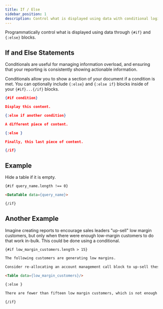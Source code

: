 ```yaml
---
title: If / Else
sidebar_position: 1
description: Control what is displayed using data with conditional logic.
---
```


Programmatically control what is displayed using data through `{#if}` and `{:else}` blocks.

## If and Else Statements

Conditionals are useful for managing information overload, and ensuring that your reporting is consistently showing actionable information.

Conditionals allow you to show a section of your document if a condition is met. You can optionally include `{:else}` and `{:else if}` blocks inside of your `{#if}...{/if}` blocks.

```json
{#if condition}

Display this content.

{:else if another condition}

A different piece of content.

{:else }

Finally, this last piece of content.

{/if}
```

## Example

Hide a table if it is empty.

```markdown
{#if query_name.length !== 0}

<DataTable data={query_name}>

{/if}
```

## Another Example

Imagine creating reports to encourage sales leaders "up-sell" low margin customers, but only when there were enough low-margin customers to do that work in-bulk. This could be done using a conditional.

```markdown
{#if low_margin_customers.length > 15}

The following customers are generating low margins.

Consider re-allocating an account management call block to up-sell these customers.

<Table data={low_margin_customers}/>

{:else }

There are fewer than fifteen low margin customers, which is not enough to fill a call block.

{/if}
```
